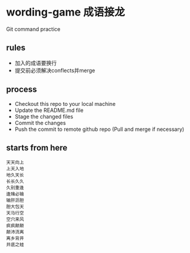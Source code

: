 # wording-game 成语接龙
Git command practice

## rules
* 加入的成语要换行
* 提交前必须解决conflects并merge

## process
* Checkout this repo to your local machine
* Update the README.md file
* Stage the changed files
* Commit the changes
* Push the commit to remote github repo (Pull and merge if necessary)

## starts from here
```
天天向上
上天入地
地久天长
长长久久
久别重逢
逢赌必输
输肝沥胆
胆大包天
天马行空
空穴来风
疯疯颠颠
颠沛流离
离乡背井
井底之蛙
